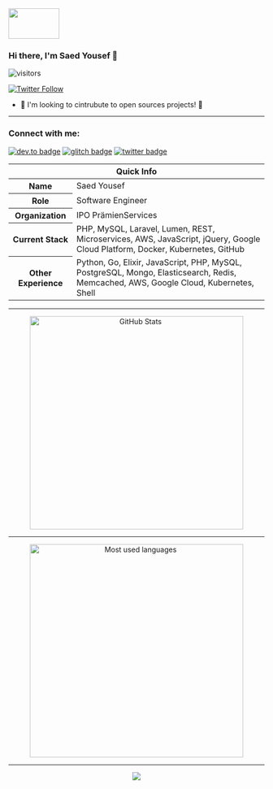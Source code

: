 <!-- top left -->
<a href="#">
    <img src="https://media1.giphy.com/media/L0C3eo0XgklO7iqXRC/source.gif" width="100" height="60"/> 
</a>

### Hi there, I'm Saed Yousef 👋

![visitors](https://visitor-badge.glitch.me/badge?page_id=saedyousef.saedyousef&left_color=green&right_color=red)
<p>
  <a href="https://twitter.com/saedqyousef">
    <img alt="Twitter Follow" src="https://img.shields.io/twitter/follow/saedqyousef?style=for-the-badge">
  </a>
</p>

- 🔭 I'm looking to cintrubute to open sources projects! 👯
---

### Connect with me:
[![dev.to badge](https://img.shields.io/badge/linkedin-Saed%20Yousef-%230177B5?style=flat&logo=linkedin)](https://www.linkedin.com/in/saedyousef)
[![glitch badge](https://img.shields.io/badge/facebook-Saed%20Yousef-%230177B5?style=flat&logo=facebook)](https://www.facebook.com/saedqyousef)
[![twitter badge](https://img.shields.io/badge/instagram-@saedqyousef-%23E4415F?style=flat&logo=instagram&logoColor=white)](https://www.instagram.com/saedqyousef)


<table>
  <thead>
    <tr>
      <th colspan="2">Quick Info</th>
    </tr>
  </thead>
  <tbody>
    <tr><th scope='row'>Name</th><td>Saed Yousef</td></tr>
    <tr><th scope='row'>Role</th><td>Software Engineer</td></tr>
    <tr><th scope='row'>Organization</th><td>IPO PrämienServices</td></tr>
    <tr><th scope='row'>Current Stack</th><td>PHP, MySQL, Laravel, Lumen, REST, Microservices, AWS, JavaScript, jQuery, Google Cloud Platform, Docker, Kubernetes, GitHub </td></tr>
    <tr><th scope='row'>Other Experience</th><td>Python, Go, Elixir, JavaScript, PHP, MySQL, PostgreSQL, Mongo, Elasticsearch, Redis, Memcached, AWS, Google Cloud, Kubernetes, Shell</td></tr>
  </tbody>
</table>

---

 <!-- GitHub stats -->
<p align="center">
  <img align="center" src="https://github-readme-stats.vercel.app/api?username=saedyousef&show_icons=true&count_private=true&hide=none&theme=tokyonight" alt="GitHub Stats" width="420"/>
</p>

---

 <!-- Most Used Languages -->
<p align="center">
  <img align="center" src="https://github-readme-stats.vercel.app/api/top-langs/?username=saedyousef&show_icons=true&include_all_commits=true&theme=material-palenight&layout=compact&hide=css,html,blade" alt="Most used languages" width="420"/>
</p>


[twitter]: https://twitter.com/saedqyousef
[linkedin]: https://www.linkedin.com/in/saedyousef/
[instagram]: https://www.instagram.com/saedqyousef/
[facebook]: https://www.facebook.com/saedqyousef

---
  <!-- vercel github profile trophy -->
<p align="center">
  <img src="https://github-profile-trophy.vercel.app/?username=saedyousef&column=6&theme=onedark&title=Commit,PullRequest,Repositories,Followers,Stars,Issues"/>
</p>

